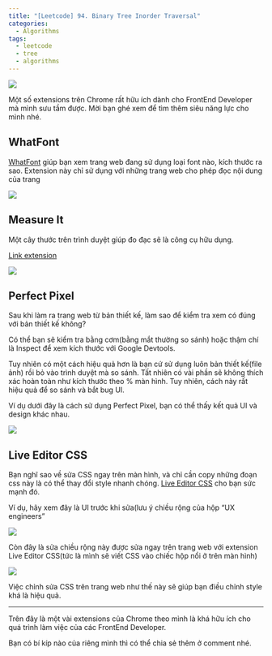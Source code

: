 ```yaml
---
title: "[Leetcode] 94. Binary Tree Inorder Traversal"
categories:
  - Algorithms
tags:
  - leetcode
  - tree
  - algorithms
---
```


![](/assets/images/2022/08/2022-08-chrome-extensions-huu-ich-danh-cho-frontend-developer.webp)


Một số extensions trên Chrome rất hữu ích dành cho FrontEnd Developer mà mình sưu tầm được. Mời bạn ghé xem để tìm thêm siêu năng lực cho mình nhé.

## WhatFont
[WhatFont](https://chrome.google.com/webstore/detail/whatfont/jabopobgcpjmedljpbcaablpmlmfcogm?hl=en) giúp bạn xem trang web đang sử dụng loại font nào, kích thước ra sao. Extension này chỉ sử dụng với những trang web cho phép đọc nội dung của trang

![](https://i0.wp.com/beautyoncode.com/wp-content/uploads/2022/08/whatfont.png)

## Measure It
Một cây thước trên trình duyệt giúp đo đạc sẽ là công cụ hữu dụng.

[Link extension](https://chrome.google.com/webstore/detail/measure-it/jocbgkoackihphodedlefohapackjmna/related?hl=en)

![](https://i0.wp.com/beautyoncode.com/wp-content/uploads/2022/08/measure-it.png)

## Perfect Pixel

Sau khi làm ra trang web từ bản thiết kế, làm sao để kiểm tra xem có đúng với bản thiết kế không? 

Có thể bạn sẽ kiểm tra bằng cơm(bằng mắt thường so sánh) hoặc thậm chí là Inspect để xem kích thước với Google Devtools.

Tuy nhiên có một cách hiệu quả hơn là bạn cứ sử dụng luôn bản thiết kế(file ảnh) rồi bỏ vào trình duyệt mà so sánh.
Tất nhiên có vài phần sẽ không thích xác hoàn toàn như kích thước theo % màn hình. Tuy nhiên, cách này rất hiệu quả để so sánh và bắt bug UI.

Ví dụ dưới đây là cách sử dụng Perfect Pixel, bạn có thể thấy kết quả UI và design khác nhau.

![](https://i2.wp.com/beautyoncode.com/wp-content/uploads/2022/08/perfect-pixel.png)

## Live Editor CSS

Bạn nghĩ sao về sửa CSS ngay trên màn hình, và chỉ cần copy những đoạn css này là có thể thay đổi style nhanh chóng. [Live Editor CSS](https://chrome.google.com/webstore/detail/live-editor-for-css-less/ifhikkcafabcgolfjegfcgloomalapol?hl=en) cho bạn sức mạnh đó. 

Ví dụ, hãy xem đây là UI trước khi sửa(lưu ý chiều rộng của hộp “UX engineers” 

![](https://i2.wp.com/beautyoncode.com/wp-content/uploads/2022/08/live-editor-css-1.png)

Còn đây là sửa chiều rộng này được sửa ngay trên trang web với extension Live Editor CSS(tức là mình sẽ viết CSS vào chiếc hộp nổi ở trên màn hình)

![](https://i1.wp.com/beautyoncode.com/wp-content/uploads/2022/08/live-editor-css-2.png)

Việc chỉnh sửa CSS trên trang web như thế này sẽ giúp bạn điều chỉnh style khá là hiệu quả.

---
Trên đây là một vài extensions của Chrome theo mình là khá hữu ích cho quá trình làm việc của các FrontEnd Developer. 

Bạn có bí kíp nào của riêng mình thì có thể chia sẻ thêm ở comment nhé.
